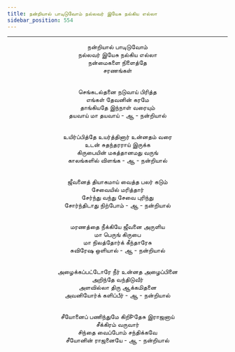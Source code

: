 ```yaml
---
title: நன்றியால் பாடிடுவோம் நல்லவர் இயேசு நல்கிய எல்லா
sidebar_position: 554
---
```


---
<center>
நன்றியால் பாடிடுவோம்<br/>
நல்லவர் இயேசு நல்கிய எல்லா<br/>
நன்மைகளை நிளைத்தே<br/>
சரணங்கள்<br/><br/>

செங்கடல்தனை நடுவாய் பிரித்த<br/>
எங்கள் தேவனின் கரமே<br/>
தாங்கியதே இந்நாள் வரையும்<br/>
தயவாய் மா தயவாய் - ஆ                - நன்றியால்<br/><br/>

உயிர்ப்பித்தே உயர்த்தினார் உன்னதம் வரை<br/>
உடன் சுதந்தரராய் இருக்க<br/>
கிருபையின் மகத்தானமது வருங்<br/>
காலங்களில் விளங்க - ஆ                - நன்றியால்<br/><br/>

ஜீவனைத் தியாகமாய் வைத்த பலர் கடும்<br/>
சேவையில் மரித்தார்<br/>
சேர்ந்து வந்து சேவை புரிந்து<br/>
சோர்ந்திடாது நிற்போம் - ஆ            - நன்றியால்<br/><br/>

மரணத்தை நீக்கியே ஜீவனை அருளிய<br/>
மா பெருங் கிருபை<br/>
மா நிலத்தோர்க் கீந்தாரேசு<br/>
சுவிரேஷ ஒளியால் - ஆ                - நன்றியால்<br/><br/>

அழைக்கப்பட்டோரே நீர் உன்னத அழைப்பினை<br/>
அறிந்தே வந்திடுவீர்<br/>
அளவில்லா திரு ஆக்கமிதனை<br/>
அவனியோர்க் களிப்பீர் - ஆ                - நன்றியால்<br/><br/>

சீயோனைப் பணிந்துமே கிறிÞதேசு இராஜனாய்<br/>
சீக்கிரம் வருவார்<br/>
சிந்தை வைப்போம் சந்திக்கவே<br/>
சீயோனின் ராஜனையே - ஆ            - நன்றியால்
</center>